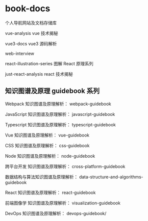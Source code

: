 # book-docs

个人导航网站及文档存储库

vue-analysis vue 技术揭秘

vue3-docs vue3 源码解析

web-interview

react-illustration-series 图解 React 原理系列

just-react-analysis react 技术揭秘

## 知识图谱及原理 guidebook 系列

Webpack 知识图谱及原理解析： webpack-guidebook

JavaScript 知识图谱及原理解析： javascript-guidebook

Typescript 知识图谱及原理解析： typescript-guidebook

Vue 知识图谱及原理解析： vue-guidebook

CSS 知识图谱及原理解析： css-guidebook

Node 知识图谱及原理解析： node-guidebook

跨平台开发 知识图谱及原理解析： cross-platform-guidebook

数据结构与算法知识图谱及原理解析： data-structure-and-algorithms-guidebook

React 知识图谱及原理解析： react-guidebook

前端图像学 知识图谱及原理解析： visualization-guidebook

DevOps 知识图谱及原理解析： devops-guidebook/
